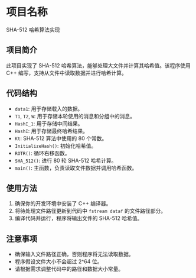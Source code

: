 # 项目名称

SHA-512 哈希算法实现

## 项目简介

此项目实现了 SHA-512 哈希算法，能够处理大文件并计算其哈希值。该程序使用 C++ 编写，支持从文件中读取数据并进行哈希计算。

## 代码结构

- `data1`: 用于存储载入的数据。
- `T1`, `T2`, `W`: 用于存储本轮使用的消息和分组中的消息。
- `HashI_1`: 用于存储中间结果。
- `HashI`: 用于存储最终哈希结果。
- `Kt`: SHA-512 算法中使用的 80 个常数。
- `InitializeHash()`: 初始化哈希值。
- `ROTR()`: 循环右移函数。
- `SHA_512()`: 进行 80 轮 SHA-512 哈希计算。
- `main()`: 主函数，负责读取文件数据并调用哈希函数。

## 使用方法

1. 确保你的开发环境中安装了 C++ 编译器。
2. 将待处理文件路径更新到代码中 `fstream dataf` 的文件路径部分。
3. 编译代码并运行，程序将输出文件的 SHA-512 哈希值。

## 注意事项

- 确保输入文件路径正确，否则程序将无法读取数据。
- 程序假设文件大小不会超过 2^64 位。
- 请根据需求调整代码中的路径和数据大小常量。
